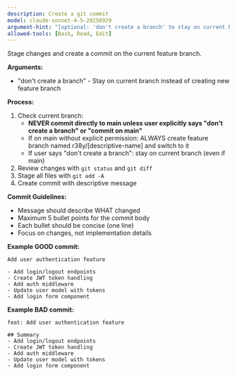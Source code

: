```yaml
---
description: Create a git commit
model: claude-sonnet-4-5-20250929
argument-hint: "[optional: 'don't create a branch' to stay on current branch]"
allowed-tools: [Bash, Read, Edit]
---
```


Stage changes and create a commit on the current feature branch.

**Arguments:**

- "don't create a branch" - Stay on current branch instead of creating new feature branch

**Process:**

1. Check current branch:
   - **NEVER commit directly to main unless user explicitly says "don't create a branch" or "commit on main"**
   - If on main without explicit permission: ALWAYS create feature branch named r38y/[descriptive-name] and switch to it
   - If user says "don't create a branch": stay on current branch (even if main)
2. Review changes with `git status` and `git diff`
3. Stage all files with `git add -A`
4. Create commit with descriptive message

**Commit Guidelines:**

- Message should describe WHAT changed
- Maximum 5 bullet points for the commit body
- Each bullet should be concise (one line)
- Focus on changes, not implementation details

**Example GOOD commit:**

```
Add user authentication feature

- Add login/logout endpoints
- Create JWT token handling
- Add auth middleware
- Update user model with tokens
- Add login form component
```

**Example BAD commit:**

```
feat: Add user authentication feature

## Summary
- Add login/logout endpoints
- Create JWT token handling
- Add auth middleware
- Update user model with tokens
- Add login form component
```
